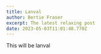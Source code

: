 ```yaml
---
title: Lanval
author: Bertie Fraser
excerpt: The latest relaxing post
date: 2023-05-03T11:01:48.770Z
---
```


This will be lanval

